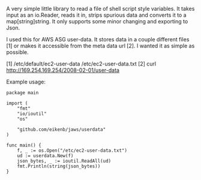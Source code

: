 
A very simple little library to read a file of shell script style variables. It
takes input as an io.Reader, reads it in, strips spurious data and converts it
to a map[string]string. It only supports some minor changing and exporting to
Json.

I used this for AWS ASG user-data. It stores data in a couple different files
[1] or makes it accessible from the meta data url [2]. I wanted it as simple as
possible.

[1] /etc/default/ec2-user-data  /etc/ec2-user-data.txt
[2] curl http://169.254.169.254/2008-02-01/user-data


Example usage:

    package main

    import (
        "fmt"
        "io/ioutil"
        "os"

        "github.com/eikenb/jaws/userdata"
    )

    func main() {
        f, _ := os.Open("/etc/ec2-user-data.txt")
        ud := userdata.New(f)
        json_bytes, _ := ioutil.ReadAll(ud)
        fmt.Println(string(json_bytes))
    }

